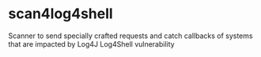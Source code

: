 # scan4log4shell
Scanner to send specially crafted requests and catch callbacks of systems that are impacted by Log4J Log4Shell vulnerability
